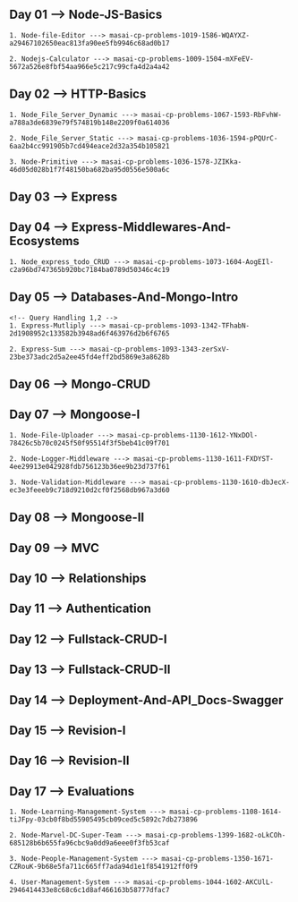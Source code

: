 ## Day 01 --> Node-JS-Basics

    1. Node-file-Editor ---> masai-cp-problems-1019-1586-WQAYXZ-a29467102650eac813fa90ee5fb9946c68ad0b17

    2. Nodejs-Calculator ---> masai-cp-problems-1009-1504-mXFeEV-5672a526e8fbf54aa966e5c217c99cfa4d2a4a42

## Day 02 --> HTTP-Basics
    1. Node_File_Server_Dynamic ---> masai-cp-problems-1067-1593-RbFvhW-a788a3de6839e79f574819b148e2209f0a614036

    2. Node_File_Server_Static ---> masai-cp-problems-1036-1594-pPQUrC-6aa2b4cc991905b7cd494eace2d32a354b105821

    3. Node-Primitive ---> masai-cp-problems-1036-1578-JZIKka-46d05d028b1f7f48150ba682ba95d0556e500a6c
## Day 03 --> Express
## Day 04 --> Express-Middlewares-And-Ecosystems
    1. Node_express_todo_CRUD ---> masai-cp-problems-1073-1604-AogEIl-c2a96bd747365b920bc7184ba0789d50346c4c19
## Day 05 --> Databases-And-Mongo-Intro
    <!-- Query Handling 1,2 -->
    1. Express-Mutliply ---> masai-cp-problems-1093-1342-TFhabN-2d1908952c133582b3948ad6f463976d2b6f6765

    2. Express-Sum ---> masai-cp-problems-1093-1343-zerSxV-23be373adc2d5a2ee45fd4eff2bd5869e3a8628b
## Day 06 --> Mongo-CRUD
## Day 07 --> Mongoose-I
    1. Node-File-Uploader ---> masai-cp-problems-1130-1612-YNxDOl-78426c5b70c0245f50f95514f3f5beb41c09f701

    2. Node-Logger-Middleware ---> masai-cp-problems-1130-1611-FXDYST-4ee29913e042928fdb756123b36ee9b23d737f61

    3. Node-Validation-Middleware ---> masai-cp-problems-1130-1610-dbJecX-ec3e3feeeb9c718d9210d2cf0f2568db967a3d60
## Day 08 --> Mongoose-II
## Day 09 --> MVC
## Day 10 --> Relationships
## Day 11 --> Authentication
## Day 12 --> Fullstack-CRUD-I
## Day 13 --> Fullstack-CRUD-II
## Day 14 --> Deployment-And-API_Docs-Swagger
## Day 15 --> Revision-I
## Day 16 --> Revision-II
## Day 17 --> Evaluations
    1. Node-Learning-Management-System ---> masai-cp-problems-1108-1614-tiJFpy-03cb0f8bd55905495cb09ced5c5892c7db273896

    2. Node-Marvel-DC-Super-Team ---> masai-cp-problems-1399-1682-oLkCOh-685128b6b655fa96cbc9a0dd9a6eee0f3fb53caf
    
    3. Node-People-Management-System ---> masai-cp-problems-1350-1671-CZRouK-9b68e5fa711c665ff7ada94d1e1f8541912ff0f9
    
    4. User-Management-System ---> masai-cp-problems-1044-1602-AKCUlL-2946414433e8c68c6c1d8af466163b58777dfac7